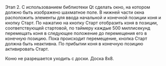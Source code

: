 Этап 2. С использованием библиотеки Qt сделать окно, на котором должно быть изображено шахматное поле. В нижней части окна расположить элементы для ввода начальной и конечной позиции коня и кнопку Старт. По нажатию на кнопку Старт отобразить коня в позиции, соответствующей стартовой, по таймеру каждые 500 миллисекунд перемещать коня в следующее положение до  перемещения его в конечную позицию. Пока происходит перемещение, кнопка Старт должна быть неактивна. По прибытии коня в конечную позицию активировать Старт.

Коню не разрешается уходить с доски. Доска 8х8.

